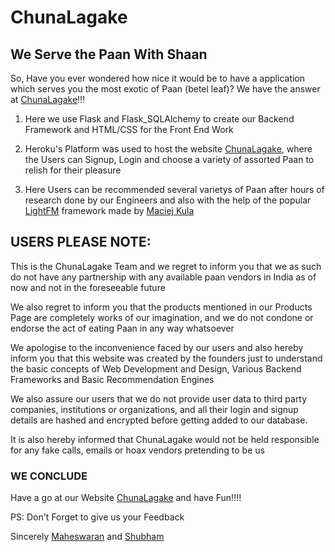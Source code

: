 # ChunaLagake
## We Serve the Paan With Shaan

So, Have you ever wondered how nice it would be to have a application which serves you the most exotic of Paan (betel leaf)?
We have the answer at [ChunaLagake](https://chuna-lagake.herokuapp.com/)!!!

1. Here we use Flask and Flask_SQLAlchemy to create our Backend Framework and HTML/CSS for the Front End Work

2. Heroku's Platform was used to host the website [ChunaLagake](https://chuna-lagake.herokuapp.com/), where the Users can Signup, Login and choose a
   variety of assorted Paan to relish for their pleasure

3. Here Users can be recommended several varietys of Paan after hours of research done by our Engineers and also with the help of the popular [LightFM](https://making.lyst.com/lightfm/docs/home.html)
   framework made by [Maciej Kula](https://github.com/maciejkula)
   
 
 
## USERS PLEASE NOTE: 

  This is the ChunaLagake Team and we regret to inform you that we as such do not have any partnership with any available paan vendors in India as of now and not in the foreseeable future

We also regret to inform you that the products mentioned in our Products Page are completely works of our imagination, and we do not condone or endorse the act of eating Paan in any way whatsoever

We apologise to the inconvenience faced by our users and also hereby inform you that this website was created by the founders just to understand the basic concepts of Web Development and Design, Various Backend Frameworks and Basic Recommendation Engines

We also assure our users that we do not provide user data to third party companies, institutions or organizations, and all their login and signup details are hashed and encrypted before getting added to our database.

It is also hereby informed that ChunaLagake would not be held responsible for any fake calls, emails or hoax vendors pretending to be us 

### WE CONCLUDE 

Have a go at our Website [ChunaLagake](https://chuna-lagake.herokuapp.com/) and have Fun!!!!

PS: Don't Forget to give us your Feedback


Sincerely [Maheswaran](https://github.com/coding-geek1711) and [Shubham](https://github.com/LoneRanger3008)
